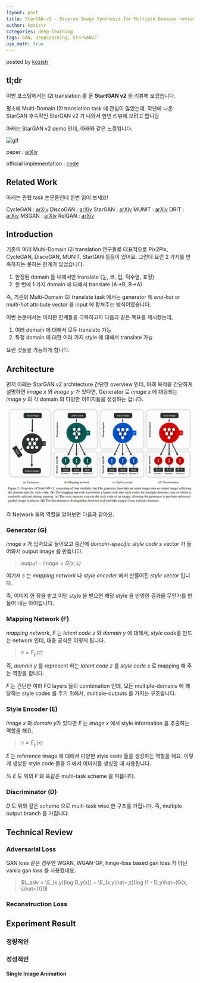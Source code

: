 ```yaml
---
layout: post
title: StarGAN-v2 - Diverse Image Synthesis for Multiple Domains review
author: kozistr
categories: deep-learning
tags: GAN, DeepLearning, StarGANv2
use_math: true
---
```


posted by [kozistr](http://kozistr.tech)

## tl;dr

이번 포스팅에서는 I2I translation 를 푼 **StartGAN v2** 을 리뷰해 보겠습니다.

평소에 Multi-Domain I2I translation task 에 관심이 많았는데, 작년에 나온 StarGAN 후속작인 StarGAN v2 가 나와서 한번 리뷰해 보려고 합니당

아래는 StarGAN v2 demo 인데, 아래와 같은 느낌입니다.

![gif](/assets/StarGANv2/celeba_hq_teaser_video.gif)

paper : [arXiv](https://arxiv.org/pdf/1912.01865.pdf)

official implementation : [code](https://github.com/clovaai/stargan-v2)

## Related Work

아래는 관련 task 논문들인데 한번 읽어 보세요!

CycleGAN : [arXiv](https://arxiv.org/pdf/1703.10593.pdf)
DiscoGAN : [arXiv](https://arxiv.org/pdf/1703.05192.pdf)
StarGAN : [arXiv](https://arxiv.org/pdf/1711.09020.pdf)
MUNIT : [arXiv](https://arxiv.org/pdf/1804.04732.pdf)
DRIT : [arXiv](https://arxiv.org/pdf/1905.01270.pdf)
MSGAN : [arXiv](https://arxiv.org/pdf/1903.05628.pdf)
RelGAN : [arXiv](https://arxiv.org/pdf/1908.07269.pdf)

## Introduction

기존의 여러 Multi-Domain I2I translation 연구들로 대표적으로 Pix2Pix, CycleGAN, DiscoGAN, MUNIT, StarGAN 등등이 있어요.
그런데 요런 2 가지를 만족하지는 못하는 한계가 있었습니다.

1. 한정된 domain 들 내에서만 translate (눈, 코, 입, 턱수염, 표정)
2. 한 번에 1 가지 domain 에 대해서 translate (A->B, B->A)

즉, 기존의 Multi-Domain I2I translate task 에서는 generator 에 *one-hot* or *multi-hot* attribute vector 를 input 에 합쳐주는 방식이였습니다.

이번 논문에서는 이러한 한계들을 극복하고자 다음과 같은 목표를 제시했는데,

1. 여러 domain 에 대해서 모두 translate 가능
2. 특정 domain 에 대한 여러 가지 style 에 대해서 translate 가능

요런 것들을 가능하게 합니다.

## Architecture

먼저 아래는 StarGAN v2 architecture 간단한 overview 인데, 
아래 목적을 간단하게 설명하면 *image x* 와 *image y* 가 있다면, Generator 로 *image x* 에 대응되는 *image y* 의 각 domain 의 다양한 이미지들을 생성하는 겁니다.

![img](/assets/StarGANv2/overview_of_starganv2.png)

각 Network 들의 역할을 알아보면 다음과 같아요.

### Generator (G)

*image x* 가 입력으로 들어오고 중간에 *domain-specific style code s* vector 가 들어와서 output image 를 만듭니다.

> *$output-image = G(x, s)$*

여기서 *s* 는 *mapping network* 나 *style encoder* 에서 만들어진 *style vector* 입니다.

즉, 이미지 한 장을 받고 어떤 style 을 받으면 해당 style 을 반영한 결과물 무언가를 만들어 내는 아이입니다.

### Mapping Network (F)

*mapping network*, *F* 는 *latent code z* 와 *domain y* 에 대해서, *style code*를 만드는 network 인데, 대충 공식은 이렇게 됩니다.

> *$s = F_y(z)$*

즉, *domain y* 를 represent 하는 *latent code z* 를 *style code s* 로 mapping 해 주는 역할을 합니다.

*F* 는 간단한 여러 FC layers 들의 combination 인데, 모든 multiple-domains 에 해당하는 style codes 를 주기 위해서, multiple-outputs 를 가지는 구조랍니다.

### Style Encoder (E)

*image x* 와 *domain y*가 있다면 *E* 는 *image x* 에서 style information 을 추출하는 역할을 해요.

> *$s = E_y(x)$*

*E* 는 reference image 에 대해서 다양한 style code 들을 생성하는 역할을 해요. 이렇게 생성된 style code 들을 *G* 에서 이미지를 생성할 때 사용됩니다.

% *E* 도 위의 *F* 와 똑같은 multi-task scheme 을 따릅니다.

### Discriminator (D)

*D* 도 위와 같은 scheme 으로 multi-task wise 한 구조를 가집니다. 즉, multiple output branch 를 가집니다.

## Technical Review

### Adversarial Loss

GAN loss 같은 경우엔 WGAN, WGAN-GP, hinge-loss based gan loss 가 아닌 vanila gan loss 를 사용했네요.

> $L_adv = \E_(x,y)[log D_y(x)] + \E_(x,y\hat~,z)[log (1 - D_y\hat~(G(x, s\hat~)))]$

### Reconstruction Loss



## Experiment Result

### 정량적인

### 정성적인

#### Single Image Animation


